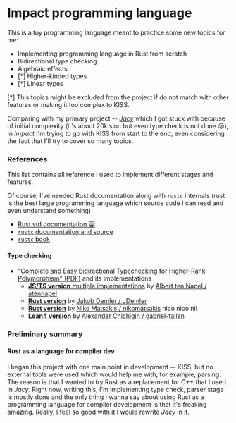 # Impact programming language

This is a toy programming language meant to practice some new topics for me:
- Implementing programming language in Rust from scratch
- Bidirectional type checking
- Algebraic effects
- [*] Higher-kinded types
- [*] Linear types

[*] This topics might be excluded from the project if do not match with other features or making it too complex to KISS.

Comparing with my primary project -- [_Jacy_](https://github.com/jacylang/jacy) which I got stuck with because of initial complexity (it's about 20k sloc but even type check is not done 😪), in _Impact_ I'm trying to go with KISS from start to the end, even considering the fact that I'll try to cover so many topics.

### References

This list contains all reference I used to implement different stages and features.

Of course, I've needed Rust documentation along with `rustc` internals (rust is the best large programming language which source code I can read and even understand something)
- [Rust std documentation 😸](https://doc.rust-lang.org/std/)
- [`rustc` documentation and source](https://doc.rust-lang.org/stable/nightly-rustc/)
- [`rustc` book](https://doc.rust-lang.org/rustc/index.html)


#### Type checking

- ["Complete and Easy Bidirectional Typechecking
for Higher-Rank Polymorphism" (PDF)](https://arxiv.org/pdf/1306.6032.pdf) and its implementations
  - [**JS/TS version** multiple implementations](https://github.com/atennapel/bidirectional.js) by [Albert ten Napel / atennapel](https://github.com/atennapel)
  -  [**Rust version**](https://github.com/JDemler/BidirectionalTypechecking) by [Jakob Demler
 / JDemler](https://github.com/JDemler)
  - [**Rust version**](https://github.com/nikomatsakis/bidir-type-infer) by [Niko Matsakis
 / nikomatsakis](https://github.com/nikomatsakis) nico nico nii
  - [**Lean4 version**](https://github.com/gabriel-fallen/bidirectional-demo) by [Alexander Chichigin
 / gabriel-fallen](https://github.com/gabriel-fallen)


### Preliminary summary

#### Rust as a language for compiler dev

I began this project with one main point in development -- KISS, but no external tools were used which would help me with, for example, parsing.
The reason is that I wanted to try Rust as a replacement for C++ that I used in _Jacy_.
Right now, writing this, I'm implementing type check, parser stage is mostly done and the only thing I wanna say about using Rust as a programming language for compiler development is that it's freaking amazing. Really, I feel so good with it I would rewrite _Jacy_ in it.

